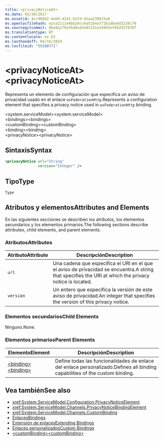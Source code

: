 ```yaml
---
title: <privacyNoticeAt>
ms.date: 03/30/2017
ms.assetid: 4cc96942-4eb9-4241-b2fd-45aa239915e8
ms.openlocfilehash: e2ce2111e4bb26cc6a51b4a772b1d8a4d3238c70
ms.sourcegitcommit: 0be8a279af6d8a43e03141e349d3efd5d35f8767
ms.translationtype: HT
ms.contentlocale: es-ES
ms.lasthandoff: 04/18/2019
ms.locfileid: "59200771"
---
```

# <a name="privacynoticeat"></a><span data-ttu-id="dcf35-101">\<privacyNoticeAt></span><span class="sxs-lookup"><span data-stu-id="dcf35-101">\<privacyNoticeAt></span></span>
<span data-ttu-id="dcf35-102">Representa un elemento de configuración que especifica un aviso de privacidad usado en el enlace `wsFederationHttp`.</span><span class="sxs-lookup"><span data-stu-id="dcf35-102">Represents a configuration element that specifies a privacy notice used in `wsFederationHttp` binding.</span></span>  
  
 <span data-ttu-id="dcf35-103">\<system.serviceModel></span><span class="sxs-lookup"><span data-stu-id="dcf35-103">\<system.serviceModel></span></span>  
<span data-ttu-id="dcf35-104">\<bindings></span><span class="sxs-lookup"><span data-stu-id="dcf35-104">\<bindings></span></span>  
<span data-ttu-id="dcf35-105">\<customBinding></span><span class="sxs-lookup"><span data-stu-id="dcf35-105">\<customBinding></span></span>  
<span data-ttu-id="dcf35-106">\<binding></span><span class="sxs-lookup"><span data-stu-id="dcf35-106">\<binding></span></span>  
<span data-ttu-id="dcf35-107">\<privacyNotice></span><span class="sxs-lookup"><span data-stu-id="dcf35-107">\<privacyNotice></span></span>  
  
## <a name="syntax"></a><span data-ttu-id="dcf35-108">Sintaxis</span><span class="sxs-lookup"><span data-stu-id="dcf35-108">Syntax</span></span>  
  
```xml  
<privacyNotice url="String"
               version="Integer" />
```  
  
## <a name="type"></a><span data-ttu-id="dcf35-109">Tipo</span><span class="sxs-lookup"><span data-stu-id="dcf35-109">Type</span></span>  
 `Type`  
  
## <a name="attributes-and-elements"></a><span data-ttu-id="dcf35-110">Atributos y elementos</span><span class="sxs-lookup"><span data-stu-id="dcf35-110">Attributes and Elements</span></span>  
 <span data-ttu-id="dcf35-111">En las siguientes secciones se describen los atributos, los elementos secundarios y los elementos primarios.</span><span class="sxs-lookup"><span data-stu-id="dcf35-111">The following sections describe attributes, child elements, and parent elements.</span></span>  
  
### <a name="attributes"></a><span data-ttu-id="dcf35-112">Atributos</span><span class="sxs-lookup"><span data-stu-id="dcf35-112">Attributes</span></span>  
  
|<span data-ttu-id="dcf35-113">Atributo</span><span class="sxs-lookup"><span data-stu-id="dcf35-113">Attribute</span></span>|<span data-ttu-id="dcf35-114">Descripción</span><span class="sxs-lookup"><span data-stu-id="dcf35-114">Description</span></span>|  
|---------------|-----------------|  
|`url`|<span data-ttu-id="dcf35-115">Una cadena que especifica el URI en el que el aviso de privacidad se encuentra.</span><span class="sxs-lookup"><span data-stu-id="dcf35-115">A string that specifies the URI at which the privacy notice is located.</span></span>|  
|`version`|<span data-ttu-id="dcf35-116">Un entero que especifica la versión de este aviso de privacidad.</span><span class="sxs-lookup"><span data-stu-id="dcf35-116">An integer that specifies the version of this privacy notice.</span></span>|  
  
### <a name="child-elements"></a><span data-ttu-id="dcf35-117">Elementos secundarios</span><span class="sxs-lookup"><span data-stu-id="dcf35-117">Child Elements</span></span>  
 <span data-ttu-id="dcf35-118">Ninguno.</span><span class="sxs-lookup"><span data-stu-id="dcf35-118">None.</span></span>  
  
### <a name="parent-elements"></a><span data-ttu-id="dcf35-119">Elementos primarios</span><span class="sxs-lookup"><span data-stu-id="dcf35-119">Parent Elements</span></span>  
  
|<span data-ttu-id="dcf35-120">Elemento</span><span class="sxs-lookup"><span data-stu-id="dcf35-120">Element</span></span>|<span data-ttu-id="dcf35-121">Descripción</span><span class="sxs-lookup"><span data-stu-id="dcf35-121">Description</span></span>|  
|-------------|-----------------|  
|[<span data-ttu-id="dcf35-122">\<binding></span><span class="sxs-lookup"><span data-stu-id="dcf35-122">\<binding></span></span>](../../../../../docs/framework/misc/binding.md)|<span data-ttu-id="dcf35-123">Define todas las funcionalidades de enlace del enlace personalizado.</span><span class="sxs-lookup"><span data-stu-id="dcf35-123">Defines all binding capabilities of the custom binding.</span></span>|  
  
## <a name="see-also"></a><span data-ttu-id="dcf35-124">Vea también</span><span class="sxs-lookup"><span data-stu-id="dcf35-124">See also</span></span>

- <xref:System.ServiceModel.Configuration.PrivacyNoticeElement>
- <xref:System.ServiceModel.Channels.PrivacyNoticeBindingElement>
- <xref:System.ServiceModel.Channels.CustomBinding>
- [<span data-ttu-id="dcf35-125">Enlaces</span><span class="sxs-lookup"><span data-stu-id="dcf35-125">Bindings</span></span>](../../../../../docs/framework/wcf/bindings.md)
- [<span data-ttu-id="dcf35-126">Extensión de enlaces</span><span class="sxs-lookup"><span data-stu-id="dcf35-126">Extending Bindings</span></span>](../../../../../docs/framework/wcf/extending/extending-bindings.md)
- [<span data-ttu-id="dcf35-127">Enlaces personalizados</span><span class="sxs-lookup"><span data-stu-id="dcf35-127">Custom Bindings</span></span>](../../../../../docs/framework/wcf/extending/custom-bindings.md)
- [<span data-ttu-id="dcf35-128">\<customBinding></span><span class="sxs-lookup"><span data-stu-id="dcf35-128">\<customBinding></span></span>](../../../../../docs/framework/configure-apps/file-schema/wcf/custombinding.md)
